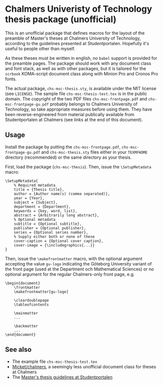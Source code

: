 # Chalmers Univeristy of Technology thesis package (unofficial)

This is an unofficial package that defines macros for the layout of the preamble of Master's theses at Chalmers University of Technology, according to the guidelines presented at Studentportalen. Hopefully it's useful to people other than myself.

As these theses must be written in english, no `babel` support is provided for the preamble pages. The package should work with any document class and font stack, as well as with other packages, but it is tailored for the `scrbook` KOMA-script document class along with Minion Pro and Cronos Pro fonts.

The actual package, `chs-msc-thesis.sty`, is available under the MIT license (see `LICENSE`). The sample file `chs-msc-thesis-test.tex` is in the public domain. The copyright of the two PDF files `chs-msc-frontpage.pdf` and `chs-msc-frontpage-gu.pdf` probably belongs to Chalmers University of Technology, so take appropriate measures before using them. They have been reverse-engineered from material publically available from Studentportalen at Chalmers (see links at the end of this document).

## Usage

Install the package by putting the `chs-msc-frontpage.pdf`, `chs-msc-frontpage-gu.pdf` and `chs-msc-thesis.sty` files either in your `TEXMFHOME` directory (recommended) or the same directory as your thesis.

First, load the package (`chs-msc-thesis`).
Then, issue the `\SetupMetadata` macro:

```
\SetupMetadata{
	% Required metadata
	title = {Thesis title},
	author = {Author name(s) (comma separated)},
	year = {Year},
	subject = {Subject},
	department = {Department},
	keywords = {key, word, list},
	abstract = {Arbitrarily long abstract},
	% Optional metadata
	subtitle = {Optional subtitle},
	publisher = {Optional publisher},
	series = {Optional series number},
	% Supply either both or none of these
	cover-caption = {Optional cover caption},
	cover-image = {\includegraphics{...}}
}
```

Then, issue the `\makefrontmatter` macro, with the optional argument accepting the value `gu-logo` indicating the Göteborg University variant of the front page (used at the Department och Mathematical Sciences) or no optional argument for the regular Chalmers-only front page, e.g.

```
\begin{document}
	\frontmatter
	\makefrontmatter[gu-logo]

	\cleardoublepage
	\tableofcontents
	
	\mainmatter
	...

	\backmatter
	...
\end{document}
```

## See also

* The example file `chs-msc-thesis-test.tex`
* [Micket/chalmers](https://github.com/Micket/chalmers), a seemingly less unofficial document class for theses at Chalmers
* The [Master's thesis guidelines at Studentportalen](https://student.portal.chalmers.se/en/chalmersstudies/masters-thesis/Pages/design-and-publish-masters-thesis.aspx)

